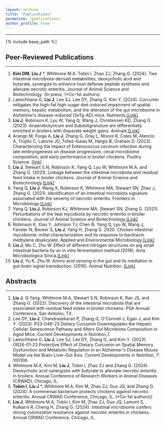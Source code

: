```yaml
---
layout: archive
title: "Publications"
permalink: /publications/
author_profile: true
---
```

***
{% include base_path %}

## Peer-Reviewed Publications
***
1.	**Kim DM**, **Liu J** *, Whitmore M.A. Tobin I, Zhao ZJ, Zhang G. (2024). Two intestinal microbiota-derived metabolites, deoxycholic acid and butyrate, synergize to enhance host defense peptide synthesis and alleviate necrotic enteritis. Journal of Animal Science and Biotechnology. (In press; (*Co-1st authors)
2.	Lamichhane G, **Liu J**, Lee SJ, Lee DY, Zhang G, Kim Y. (2024). Curcumin mitigates the high-fat high-sugar diet-induced impairment of spatial memory, hepatic metabolism, and the alteration of the gut microbiome in Alzheimer’s disease-induced (3xTg-AD) mice. Nutrients.[[Link]](https://www.mdpi.com/2072-6643/16/2/240)
3.	**Liu J**, Robinson K, Lyu W, Yang Q, Wang J, Christensen KD, Zhang G. (2023). Anaerobutyricum and Subdoligranulum are differentially enriched in broilers with disparate weight gains. Animals.[[Link]](https://www.mdpi.com/2076-2615/13/11/1834)
4.	Arango M, Forga A, **Liu J**, Zhang G, Gray L, Moore R, Coles M, Atencio A, Trujillo C, Latorre JD, Tellez-Isaias M, Hargis B, Graham D. (2023). Characterizing the impact of Enterococcus cecorum infection during late embryogenesis on disease progression, cecal microbiome composition, and early performance in broiler chickens. Poultry Science. [[link]](https://www.sciencedirect.com/science/article/pii/S0032579123005783)
5.	**Liu J**, Stewart S.N, Robinson K, Yang Q, Lyu W, Whitmore M.A, and Zhang G. (2021). Linkage between the intestinal microbiota and residual feed intake in broiler chickens. Journal of Animal Science and Biotechnology.[[Link]](https://jasbsci.biomedcentral.com/articles/10.1186/s40104-020-00542-2)
6.	Yang Q, **Liu J**, Wang X, Robinson K, Whitmore MA, Stewart SN, Zhao J, Zhang G. (2021). Identification of an intestinal microbiota signature associated with the severity of necrotic enteritis. Frontiers in Microbiology.[[Link]](https://www.frontiersin.org/journals/microbiology/articles/10.3389/fmicb.2021.703693/full)
7.	Yang Q, **Liu J**, Robinson KJ, Whitmore MA, Stewart SN, Zhang G. (2021). Perturbations of the ileal mycobiota by necrotic enteritis in broiler chickens. Journal of Animal Science and Biotechnology.[[Link]](https://jasbsci.biomedcentral.com/articles/10.1186/s40104-021-00628-5)
8.	Robinson K, Xiao Y, Johnson TJ, Chen B, Yang Q, Lyu W, Wang J, Fansler N, Becker S, **Liu J**, Yang H, Zhang G. 2020. Chicken intestinal mycobiome: initial characterization and its response to bacitracin methylene disalicylate. Applied and Environmental Microbiology.[[Link]](https://journals.asm.org/doi/full/10.1128/aem.00304-20)
9.	**Liu J**, Mu C, Zhu W. Effect of different nitrogen structures on pig small intestinal bacteria by an in vitro fermentation method.(2018). Acta Microbiologica Sinica.[[Link]](https://actamicro.ijournals.cn/actamicrocn/article/abstract/20180107?st=alljournals)
10.	**Liu J**, Yu K, Zhu W. Amino acid sensing in the gut and its mediation in gut-brain signal transduction. (2016). Animal Nutrition. [[Link]](https://www.sciencedirect.com/science/article/pii/S2405654516300257)

## Abstracts
***
1.	**Liu J**, Q Yang, Whitmore M.A, Stewart S.N, Robinson K, Ran JS, and Zhang G. (2022). Discovery of the intestinal microbiota that are associated with residual feed intake in broiler chickens. PSA Annual Conference, San Antonio, TX. 
2.	Lee DY, **Liu J**, Chandrasekaran P, Zhang G, O'Connell J, Egan J, and Kim Y. (2023). P23-046-23 Dietary Curcumin Downregulates the Hepatic Cellular Senescence Pathway and Alters Gut Microbiota Composition in Aged Mice. Current Developments in Nutrition,7.
3.	Lamichhane G, **Liu J**, Lee SJ, Lee DY, Zhang G, and Kim Y. (2023). OR26-01-23 Protective Effect of Dietary Curcumin on Spatial Memory Dysfunction and Metabolic Regulation in an Alzheimer's Disease Mouse Model via the Brain-Liver-Gut Axis. Current Developments in Nutrition, 7: 100108.
4.	Whitmore M.A, Kim M, **Liu J**, Tobin I, Zhao ZJ and Zhang G. (2024). Deoxycholic acid synergizes with butyrate to alleviate necrotic enteritis in broilers. Annual Conference of Research Workers in Animal Diseases (CRWAD), Chicago, IL.
5.	**Tobin I**, **Liu J** *, Whitmore M.A, Kim M, Zhao ZJ, Guo JQ, and Zhang G. (2024). A commensal bacterium protects chickens against necrotic enteritis. Annual CRWAD Conference, Chicago, IL. (*Co-1st authors))
6.	**Liu J**, Whitmore M.A, Tobin I, Kim M, Zhao ZJ, Guo JQ, Lamont S, Kulkarni R, Cheng H, Zhang G. (2024). Intestinal microbiome confers strong colonization resistance against necrotic enteritis in chickens. Annual CRWAD Conference, Chicago, IL.




